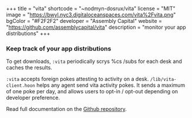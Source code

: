 +++
title = "vita"
shortcode = "~nodmyn-dosrux/vita"
license = "MIT"
image = "https://bwyl.nyc3.digitaloceanspaces.com/vita%2Fvita.png"
bgColor = "#F2F2F2"
developer = "Assembly Capital"
website = "https://github.com/assemblycapital/vita"
description = "monitor your app distributions"
+++

### Keep track of your app distributions

To get downloads, `:vita` periodically scrys %cs /subs for each desk and caches the results.

`:vita` accepts foreign pokes attesting to activity on a desk.
`/lib/vita-client.hoon` helps any agent send vita activity pokes.
It sends a maximum of one poke per day, and allows users to opt-in / opt-out depending on developer preference.

Read full documentation on the [Github repository](https://github.com/assemblycapital/vita).